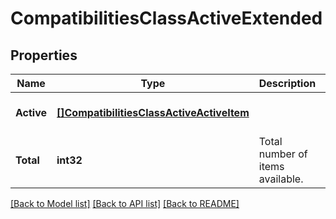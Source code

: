 # CompatibilitiesClassActiveExtended

## Properties
Name | Type | Description | Notes
------------ | ------------- | ------------- | -------------
**Active** | [**[]CompatibilitiesClassActiveActiveItem**](CompatibilitiesClassActiveActiveItem.md) |  | [optional] [default to null]
**Total** | **int32** | Total number of items available. | [optional] [default to null]

[[Back to Model list]](../README.md#documentation-for-models) [[Back to API list]](../README.md#documentation-for-api-endpoints) [[Back to README]](../README.md)


